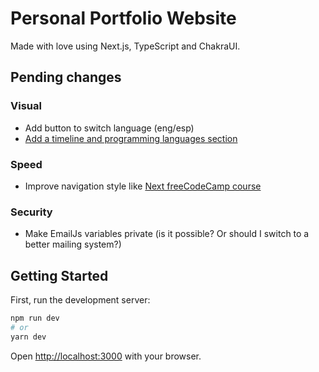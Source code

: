 # Personal Portfolio Website

Made with love using Next.js, TypeScript and ChakraUI.

## Pending changes

### Visual

- Add button to switch language (eng/esp)
- [Add a timeline and programming languages section](https://dev.to/m_ahmad/create-professional-portfolio-website-with-nextjs-and-chakraui-4lkn)

### Speed

- Improve navigation style like [Next freeCodeCamp course](https://www.youtube.com/watch?v=KjY94sAKLlw)

### Security

- Make EmailJs variables private (is it possible? Or should I switch to a better mailing system?)

## Getting Started

First, run the development server:

```bash
npm run dev
# or
yarn dev
```

Open [http://localhost:3000](http://localhost:3000) with your browser.

